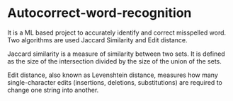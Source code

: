 # Autocorrect-word-recognition
It is a ML based project to accurately identify and correct misspelled word.
Two algorithms are used Jaccard Similarity and Edit distance.

Jaccard similarity is a measure of similarity between two sets. It is defined as the size of the intersection divided by the size of the union of the sets.

Edit distance, also known as Levenshtein distance, measures how many single-character edits (insertions, deletions, substitutions) are required to change one string into another.
